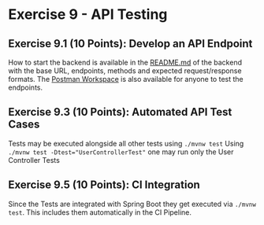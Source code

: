 # Exercise 9 - API Testing

## Exercise 9.1 (10 Points): Develop an API Endpoint

How to start the backend is available in the [README.md](../../backend/focusflow/README.md) of the backend with the base URL, endpoints, methods and expected request/response formats. The [Postman Workspace](https://www.postman.com/eggheads/workspace/sw-testing/collection/34074908-37baa637-942f-4ad4-a9c3-a373d98ad6e6?action=share&creator=34074908&active-environment=34074908-516c9aaf-35df-4fdc-8f9c-5b48c3a5c33c) is also available for anyone to test the endpoints.



## Exercise 9.3 (10 Points): Automated API Test Cases

Tests may be executed alongside all other tests using `./mvnw test`
Using `./mvnw test -Dtest="UserControllerTest"` one may run only the User Controller Tests


## Exercise 9.5 (10 Points): CI Integration

Since the Tests are integrated with Spring Boot they get executed via `./mvnw test`.
This includes them automatically in the CI Pipeline.
